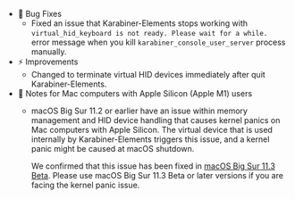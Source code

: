 -   🐛 Bug Fixes
    -   Fixed an issue that Karabiner-Elements stops working with `virtual_hid_keyboard is not ready. Please wait for a while.` error message when you kill `karabiner_console_user_server` process manually.
-   ⚡️ Improvements
    -   Changed to terminate virtual HID devices immediately after quit Karabiner-Elements.
-   🔔 Notes for Mac computers with Apple Silicon (Apple M1) users
    -   macOS Big Sur 11.2 or earlier have an issue within memory management and HID device handling that causes kernel panics on Mac computers with Apple Silicon.
        The virtual device that is used internally by Karabiner-Elements triggers this issue, and a kernel panic might be caused at macOS shutdown.

        We confirmed that this issue has been fixed in [macOS Big Sur 11.3 Beta](https://beta.apple.com/sp/betaprogram/).
        Please use macOS Big Sur 11.3 Beta or later versions if you are facing the kernel panic issue.
